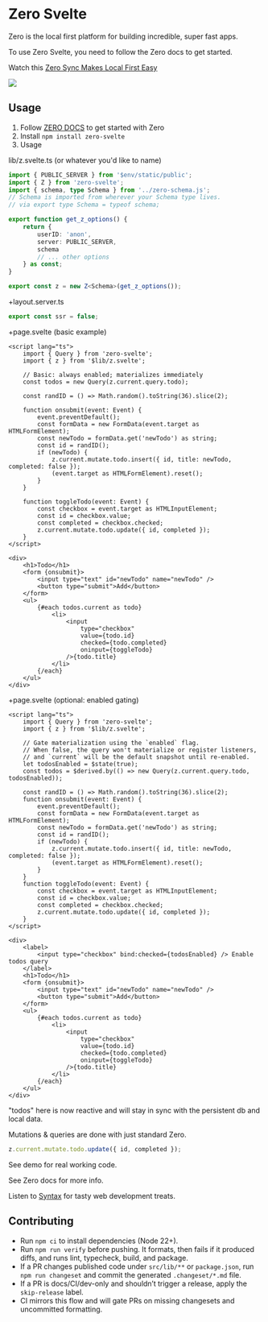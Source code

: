 # Zero Svelte

Zero is the local first platform for building incredible, super fast apps.

To use Zero Svelte, you need to follow the Zero docs to get started.

Watch this
[Zero Sync Makes Local First Easy](https://www.youtube.com/watch?v=hAxdOUgjctk&ab_channel=Syntax)

[<img src="./zero1.png">](https://www.youtube.com/watch?v=hAxdOUgjctk&ab_channel=Syntax)

## Usage

1. Follow [ZERO DOCS](https://zero.rocicorp.dev/docs/introduction) to get started with Zero
1. Install `npm install zero-svelte`
1. Usage

lib/z.svelte.ts (or whatever you'd like to name)

```ts
import { PUBLIC_SERVER } from '$env/static/public';
import { Z } from 'zero-svelte';
import { schema, type Schema } from '../zero-schema.js';
// Schema is imported from wherever your Schema type lives.
// via export type Schema = typeof schema;

export function get_z_options() {
	return {
		userID: 'anon',
		server: PUBLIC_SERVER,
		schema
		// ... other options
	} as const;
}

export const z = new Z<Schema>(get_z_options());
```

+layout.server.ts

```ts
export const ssr = false;
```

+page.svelte (basic example)

```svelte
<script lang="ts">
	import { Query } from 'zero-svelte';
	import { z } from '$lib/z.svelte';

	// Basic: always enabled; materializes immediately
	const todos = new Query(z.current.query.todo);

	const randID = () => Math.random().toString(36).slice(2);

	function onsubmit(event: Event) {
		event.preventDefault();
		const formData = new FormData(event.target as HTMLFormElement);
		const newTodo = formData.get('newTodo') as string;
		const id = randID();
		if (newTodo) {
			z.current.mutate.todo.insert({ id, title: newTodo, completed: false });
			(event.target as HTMLFormElement).reset();
		}
	}

	function toggleTodo(event: Event) {
		const checkbox = event.target as HTMLInputElement;
		const id = checkbox.value;
		const completed = checkbox.checked;
		z.current.mutate.todo.update({ id, completed });
	}
</script>

<div>
	<h1>Todo</h1>
	<form {onsubmit}>
		<input type="text" id="newTodo" name="newTodo" />
		<button type="submit">Add</button>
	</form>
	<ul>
		{#each todos.current as todo}
			<li>
				<input
					type="checkbox"
					value={todo.id}
					checked={todo.completed}
					oninput={toggleTodo}
				/>{todo.title}
			</li>
		{/each}
	</ul>
</div>
```

+page.svelte (optional: enabled gating)

```svelte
<script lang="ts">
	import { Query } from 'zero-svelte';
	import { z } from '$lib/z.svelte';

	// Gate materialization using the `enabled` flag.
	// When false, the query won't materialize or register listeners,
	// and `current` will be the default snapshot until re-enabled.
	let todosEnabled = $state(true);
	const todos = $derived.by(() => new Query(z.current.query.todo, todosEnabled));

	const randID = () => Math.random().toString(36).slice(2);
	function onsubmit(event: Event) {
		event.preventDefault();
		const formData = new FormData(event.target as HTMLFormElement);
		const newTodo = formData.get('newTodo') as string;
		const id = randID();
		if (newTodo) {
			z.current.mutate.todo.insert({ id, title: newTodo, completed: false });
			(event.target as HTMLFormElement).reset();
		}
	}
	function toggleTodo(event: Event) {
		const checkbox = event.target as HTMLInputElement;
		const id = checkbox.value;
		const completed = checkbox.checked;
		z.current.mutate.todo.update({ id, completed });
	}
</script>

<div>
	<label>
		<input type="checkbox" bind:checked={todosEnabled} /> Enable todos query
	</label>
	<h1>Todo</h1>
	<form {onsubmit}>
		<input type="text" id="newTodo" name="newTodo" />
		<button type="submit">Add</button>
	</form>
	<ul>
		{#each todos.current as todo}
			<li>
				<input
					type="checkbox"
					value={todo.id}
					checked={todo.completed}
					oninput={toggleTodo}
				/>{todo.title}
			</li>
		{/each}
	</ul>
</div>
```

"todos" here is now reactive and will stay in sync with the persistent db and local data.

Mutations & queries are done with just standard Zero.

```javascript
z.current.mutate.todo.update({ id, completed });
```

See demo for real working code.

See Zero docs for more info.

Listen to [Syntax](Syntax.fm) for tasty web development treats.

## Contributing

- Run `npm ci` to install dependencies (Node 22+).
- Run `npm run verify` before pushing. It formats, then fails if it produced diffs, and runs lint, typecheck, build, and package.
- If a PR changes published code under `src/lib/**` or `package.json`, run `npm run changeset` and commit the generated `.changeset/*.md` file.
- If a PR is docs/CI/dev-only and shouldn’t trigger a release, apply the `skip-release` label.
- CI mirrors this flow and will gate PRs on missing changesets and uncommitted formatting.
